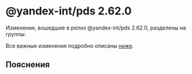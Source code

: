 # @yandex-int/pds 2.62.0

<!-- ЧЕЛОВЕЧЕСКОЕ ВСТУПЛЕНИЕ -->

Изменения, вошедшие в релиз @yandex-int/pds 2.62.0, разделены на группы:

Все важные изменения подробно описаны [ниже](#Пояснения).

## Пояснения

